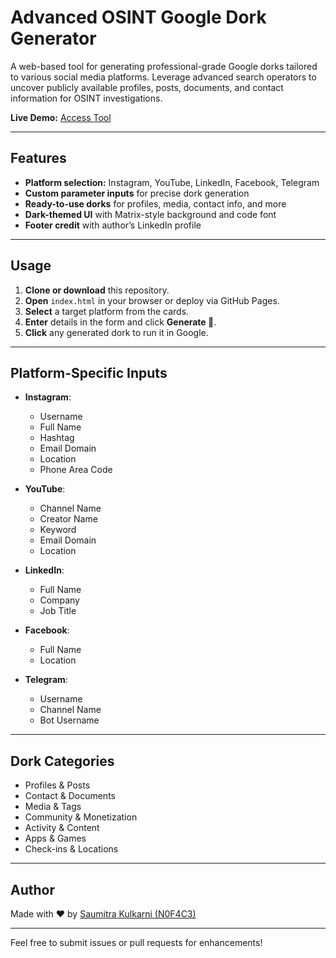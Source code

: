 # Advanced OSINT Google Dork Generator

A web-based tool for generating professional-grade Google dorks tailored to various social media platforms. Leverage advanced search operators to uncover publicly available profiles, posts, documents, and contact information for OSINT investigations.

**Live Demo:** [Access Tool](https://n0f4c3-4823.github.io/social-media-osint/)

---

## Features

- **Platform selection:** Instagram, YouTube, LinkedIn, Facebook, Telegram  
- **Custom parameter inputs** for precise dork generation  
- **Ready-to-use dorks** for profiles, media, contact info, and more  
- **Dark-themed UI** with Matrix-style background and code font  
- **Footer credit** with author’s LinkedIn profile

---

## Usage

1. **Clone or download** this repository.  
2. **Open** `index.html` in your browser or deploy via GitHub Pages.  
3. **Select** a target platform from the cards.  
4. **Enter** details in the form and click **Generate 🚀**.  
5. **Click** any generated dork to run it in Google.

---

## Platform-Specific Inputs

- **Instagram**:  
  - Username  
  - Full Name  
  - Hashtag  
  - Email Domain  
  - Location  
  - Phone Area Code  

- **YouTube**:  
  - Channel Name  
  - Creator Name  
  - Keyword  
  - Email Domain  
  - Location  

- **LinkedIn**:  
  - Full Name  
  - Company  
  - Job Title  

- **Facebook**:  
  - Full Name  
  - Location  

- **Telegram**:  
  - Username  
  - Channel Name  
  - Bot Username  

---

## Dork Categories

- Profiles & Posts  
- Contact & Documents  
- Media & Tags  
- Community & Monetization  
- Activity & Content  
- Apps & Games  
- Check-ins & Locations  

---

## Author

Made with ❤️ by [Saumitra Kulkarni (N0F4C3)](https://www.linkedin.com/in/ehsaumitrakulkarni/)  

---

Feel free to submit issues or pull requests for enhancements!  
